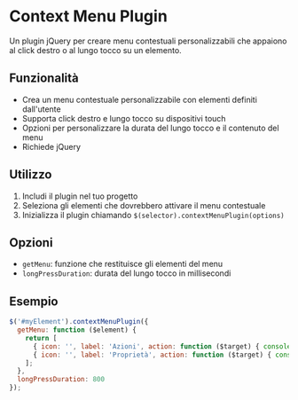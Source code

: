 # Context Menu Plugin

Un plugin jQuery per creare menu contestuali personalizzabili che appaiono al click destro o al lungo tocco su un elemento.

## Funzionalità

* Crea un menu contestuale personalizzabile con elementi definiti dall'utente
* Supporta click destro e lungo tocco su dispositivi touch
* Opzioni per personalizzare la durata del lungo tocco e il contenuto del menu
* Richiede jQuery

## Utilizzo

1. Includi il plugin nel tuo progetto
2. Seleziona gli elementi che dovrebbero attivare il menu contestuale
3. Inizializza il plugin chiamando `$(selector).contextMenuPlugin(options)`

## Opzioni

* `getMenu`: funzione che restituisce gli elementi del menu
* `longPressDuration`: durata del lungo tocco in millisecondi

## Esempio

```javascript
$('#myElement').contextMenuPlugin({
  getMenu: function ($element) {
    return [
      { icon: '', label: 'Azioni', action: function ($target) { console.log('Azioni'); } },
      { icon: '', label: 'Proprietà', action: function ($target) { console.log('Proprietà'); } }
    ];
  },
  longPressDuration: 800
});

